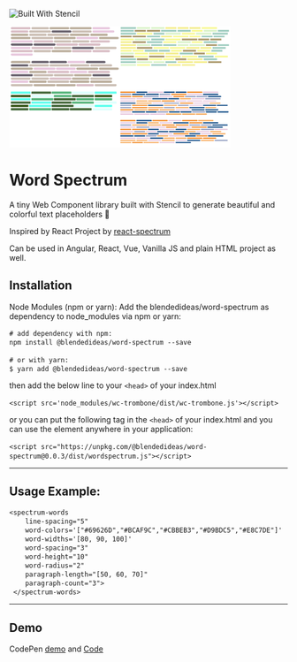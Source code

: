 ![Built With Stencil](https://img.shields.io/badge/-Built%20With%20Stencil-16161d.svg?logo=data%3Aimage%2Fsvg%2Bxml%3Bbase64%2CPD94bWwgdmVyc2lvbj0iMS4wIiBlbmNvZGluZz0idXRmLTgiPz4KPCEtLSBHZW5lcmF0b3I6IEFkb2JlIElsbHVzdHJhdG9yIDE5LjIuMSwgU1ZHIEV4cG9ydCBQbHVnLUluIC4gU1ZHIFZlcnNpb246IDYuMDAgQnVpbGQgMCkgIC0tPgo8c3ZnIHZlcnNpb249IjEuMSIgaWQ9IkxheWVyXzEiIHhtbG5zPSJodHRwOi8vd3d3LnczLm9yZy8yMDAwL3N2ZyIgeG1sbnM6eGxpbms9Imh0dHA6Ly93d3cudzMub3JnLzE5OTkveGxpbmsiIHg9IjBweCIgeT0iMHB4IgoJIHZpZXdCb3g9IjAgMCA1MTIgNTEyIiBzdHlsZT0iZW5hYmxlLWJhY2tncm91bmQ6bmV3IDAgMCA1MTIgNTEyOyIgeG1sOnNwYWNlPSJwcmVzZXJ2ZSI%2BCjxzdHlsZSB0eXBlPSJ0ZXh0L2NzcyI%2BCgkuc3Qwe2ZpbGw6I0ZGRkZGRjt9Cjwvc3R5bGU%2BCjxwYXRoIGNsYXNzPSJzdDAiIGQ9Ik00MjQuNywzNzMuOWMwLDM3LjYtNTUuMSw2OC42LTkyLjcsNjguNkgxODAuNGMtMzcuOSwwLTkyLjctMzAuNy05Mi43LTY4LjZ2LTMuNmgzMzYuOVYzNzMuOXoiLz4KPHBhdGggY2xhc3M9InN0MCIgZD0iTTQyNC43LDI5Mi4xSDE4MC40Yy0zNy42LDAtOTIuNy0zMS05Mi43LTY4LjZ2LTMuNkgzMzJjMzcuNiwwLDkyLjcsMzEsOTIuNyw2OC42VjI5Mi4xeiIvPgo8cGF0aCBjbGFzcz0ic3QwIiBkPSJNNDI0LjcsMTQxLjdIODcuN3YtMy42YzAtMzcuNiw1NC44LTY4LjYsOTIuNy02OC42SDMzMmMzNy45LDAsOTIuNywzMC43LDkyLjcsNjguNlYxNDEuN3oiLz4KPC9zdmc%2BCg%3D%3D&colorA=16161d&style=flat-square)  

<img src="./assets/ss.png" alt="Stencil Word Spectrum" width="400">
  
# Word Spectrum  
  
A tiny Web Component library built with Stencil to generate beautiful and colorful text placeholders 🎨

Inspired by React Project by [react-spectrum](https://github.com/ganapativs/react-spectrum)

Can be used in Angular, React, Vue, Vanilla JS and plain HTML project as well.
  
## Installation  
Node Modules (npm or yarn): Add the blendedideas/word-spectrum as dependency to node_modules via npm or yarn:

    # add dependency with npm:
    npm install @blendedideas/word-spectrum --save
    
    # or with yarn:
    $ yarn add @blendedideas/word-spectrum --save

then add the below line to your ``<head>`` of your index.html

``<script src='node_modules/wc-trombone/dist/wc-trombone.js'></script>``

or you can put the following tag in the ``<head>`` of your index.html and you can use the element anywhere in your application:

``<script src="https://unpkg.com/@blendedideas/word-spectrum@0.0.3/dist/wordspectrum.js"></script>``

---

## Usage Example:

    <spectrum-words 
        line-spacing="5" 
        word-colors='["#69626D","#BCAF9C","#CBBEB3","#D9BDC5","#E8C7DE"]' 
        word-widths='[80, 90, 100]'
        word-spacing="3" 
        word-height="10"
        word-radius="2"
        paragraph-length="[50, 60, 70]" 
        paragraph-count="3">
     </spectrum-words>


---
## Demo
CodePen [demo](https://codepen.io/karthikrp/full/XWbpRee) and [Code](https://codepen.io/karthikrp/pen/XWbpRee) 